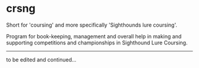 # crsng
Short for 'coursing' and more specifically 'Sighthounds lure coursing'.

Program for book-keeping, management and overall help in making and supporting competitions and championships in Sighthound Lure Coursing.

---
to be edited and continued...
